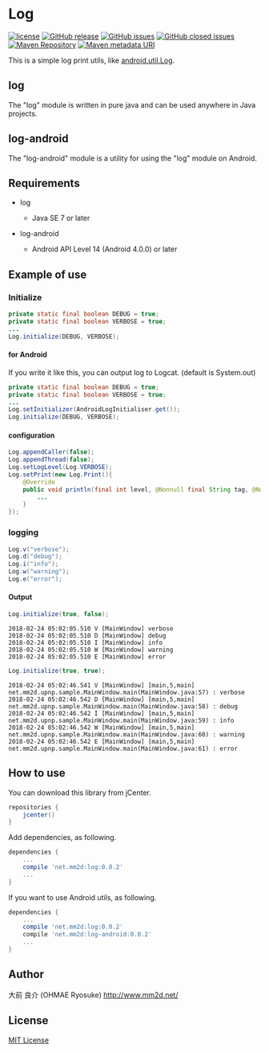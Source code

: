 # Log
[![license](https://img.shields.io/github/license/ohmae/Log.svg)](./LICENSE)
[![GitHub release](https://img.shields.io/github/release/ohmae/Log.svg)](https://github.com/ohmae/Log/releases)
[![GitHub issues](https://img.shields.io/github/issues/ohmae/Log.svg)](https://github.com/ohmae/Log/issues)
[![GitHub closed issues](https://img.shields.io/github/issues-closed/ohmae/Log.svg)](https://github.com/ohmae/Log/issues?q=is%3Aissue+is%3Aclosed)
[![Maven Repository](https://img.shields.io/badge/maven-jcenter-brightgreen.svg)](https://bintray.com/ohmae/maven/net.mm2d.log)
[![Maven metadata URI](https://img.shields.io/maven-metadata/v/https/jcenter.bintray.com/net/mm2d/log/maven-metadata.xml.svg)](https://bintray.com/ohmae/maven/net.mm2d.log)

This is a simple log print utils, like [android.util.Log](https://developer.android.com/reference/android/util/Log.html).

## log

The "log" module is written in pure java and can be used anywhere in Java projects.

## log-android

The "log-android" module is a utility for using the "log" module on Android.

## Requirements

- log
  - Java SE 7 or later

- log-android
  - Android API Level 14 (Android 4.0.0) or later

## Example of use

### Initialize

```java
private static final boolean DEBUG = true;
private static final boolean VERBOSE = true;
...
Log.initialize(DEBUG, VERBOSE);
```

#### for Android

If you write it like this, you can output log to Logcat. (default is System.out)
```java
private static final boolean DEBUG = true;
private static final boolean VERBOSE = true;
...
Log.setInitializer(AndroidLogInitialiser.get());
Log.initialize(DEBUG, VERBOSE);
```

#### configuration

```java
Log.appendCaller(false);
Log.appendThread(false);
Log.setLogLevel(Log.VERBOSE);
Log.setPrint(new Log.Print(){
    @Override
    public void println(final int level, @Nonnull final String tag, @Nonnull final String message) {
        ...
    }
});
```

### logging

```java
Log.v("verbose");
Log.d("debug");
Log.i("info");
Log.w("warning");
Log.e("error");
```

#### Output

```java
Log.initialize(true, false);
```
```
2018-02-24 05:02:05.510 V [MainWindow] verbose
2018-02-24 05:02:05.510 D [MainWindow] debug
2018-02-24 05:02:05.510 I [MainWindow] info
2018-02-24 05:02:05.510 W [MainWindow] warning
2018-02-24 05:02:05.510 E [MainWindow] error
```

```java
Log.initialize(true, true);
```
```
2018-02-24 05:02:46.541 V [MainWindow] [main,5,main] net.mm2d.upnp.sample.MainWindow.main(MainWindow.java:57) : verbose
2018-02-24 05:02:46.542 D [MainWindow] [main,5,main] net.mm2d.upnp.sample.MainWindow.main(MainWindow.java:58) : debug
2018-02-24 05:02:46.542 I [MainWindow] [main,5,main] net.mm2d.upnp.sample.MainWindow.main(MainWindow.java:59) : info
2018-02-24 05:02:46.542 W [MainWindow] [main,5,main] net.mm2d.upnp.sample.MainWindow.main(MainWindow.java:60) : warning
2018-02-24 05:02:46.542 E [MainWindow] [main,5,main] net.mm2d.upnp.sample.MainWindow.main(MainWindow.java:61) : error
```

## How to use

You can download this library from jCenter.
```gradle
repositories {
    jcenter()
}
```

Add dependencies, as following.
```gradle
dependencies {
    ...
    compile 'net.mm2d:log:0.0.2'
    ...
}
```

If you want to use Android utils, as following.
```gradle
dependencies {
    ...
    compile 'net.mm2d:log:0.0.2'
    compile 'net.mm2d:log-android:0.0.2'
    ...
}
```

## Author
大前 良介 (OHMAE Ryosuke)
http://www.mm2d.net/

## License
[MIT License](./LICENSE)
